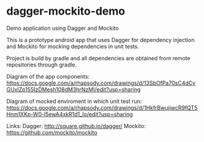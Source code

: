 dagger-mockito-demo
===================

Demo application using Dagger and Mockito 

This is a prototype android app that uses Dagger for dependency injection and Mockito for mocking dependencies in unit tests.

Project is build by gradle and all dependencies are obtained from remote repositories through gradle.


Diagram of the app components: 
https://docs.google.com/a/rhapsody.com/drawings/d/13SbOfPa70sC4dCvGUxIZp155IzDMesh108dM3hrNzMI/edit?usp=sharing

Diagram of mocked enviroment in which unit test run: 
https://docs.google.com/a/rhapsody.com/drawings/d/1HkfrBwujiwcR9fQT5Hnm1XKp-W0-l5ewA4xkR1d1_lo/edit?usp=sharing

Links:
Dagger: http://square.github.io/dagger/ 
Mockito: https://github.com/mockito/mockito 

